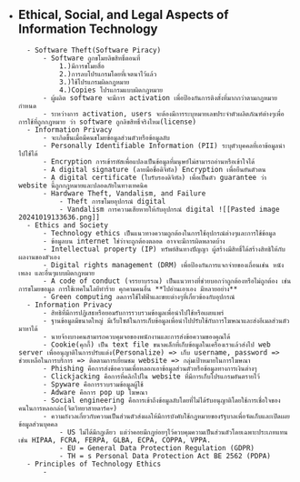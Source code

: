 - ## Ethical, Social, and Legal Aspects of Information Technology
		- Software Theft(Software Piracy)
			- Software ถูกขโมยลิขสิทธิ์ตอนที่
				1.)มีการขโมยสื่อ
				2.)การลบโปรแกรมโดยที่เจตนาไว้แล้ว
				3.)ใช้โปรแกรมผิดกฎหมาย
				4.)Copies โปรแกรมแบบผิดกฎหมาย
			- ผู้ผลิต software จะมีการ activation เพื่อป้องกันการติงตั้งที่มากกว่าตามกฎหมายกำหนด
			- ระหว่างการ activation, users จะต้องมีการระบุหมายเลขประจำตัวผลิตภัณฑ์ต่างๆเพื่อการใช้ที่ถูกกฎหมาย ว่า software ถูกลิขสิทธิ์จริงไหม(license)
		- Information Privacy
			- จะเกิดขึ้นเมื่อมีคนขโมยข้อมูลส่วนตัวหรือข้อมูลลับ
			- Personally Identifiable Information (PII) ระบุตัวบุคคลที่เอาข้อมูลนำไปใช้ได้
			- Encryption การเข้ารหัสเพื่อแปลงเป็นข้อมูลที่มนุษย์ไม่สามารถอ่านหรือเข้าใจได้
			- A digital signature (ลายมือชื่อดิจิทัล) Encryption เพื่อยืนยันตัวตน
			- A digital certificate (ใบรับรองดิจิทัล) เพื่อเป็นตัว guarantee ว่า website นี้ถูกกฎหมายและปลอดภัยในทางเทคนิค
			- Hardware Theft, Vandalism, and Failure
				- Theft การขโมยอุปกรณ์ digital
				- Vandalism การความเสียหายให้กับอุปกรณ์ digital ![[Pasted image 20241019133636.png]]
		- Ethics and Society
			- Technology ethics เป็นแนวทางความถูกต้องในการใช้อุปกรณ์ต่างๆและการใช้ข้อมูล
			- ข้อมูลบน internet ใช่ว่าจะถูกต้องตลอด อาจจะมีการผิดพลาดบ้าง
			- Intellectual property (IP) ทรัพย์สินทางปัญญา ผู้สร้างมีสิทธิ์ได้สร้างสิทธิให้กับผลงานของตัวเอง
			- Digital rights management (DRM) เพื่อป้องกันการแจกจ่ายของเถื่อนเช่น หนัง เพลง และอื่นๆแบบผิดกฎหมาย
			- A code of conduct (จรรยาบรรณ) เป็นแนวทางที่ช่วยบอกว่าถูกต้องหรือไม่ถูกต้อง เช่น การขโมยขอมูล การใช้เทคโนโลยีทำร้าย คุกคามคนอื่น **ไปอ่านเอาเอง มีหลายอย่าง** 
			- Green computing ลดการใช้ไฟฟ้าและขยะต่างๆที่เกี่ยวข้องกับอุปกรณ์
		- Information Privacy
			- สิทธิที่มีการปฎิเสธหรือยอมรับการรวบรวมข้อมูลเพื่อนำไปใช้หรือเผยแพร่
			- ฐานข้อมูลมีขนาดใหญ่ มีเว็บไซต์ในการเก็บข้อมูลเพื่อนำไปปรับใช้กับการโฆษณาและส่งอีเมลส่วนตัวมาหาได้
			- นายจ้างบางคนสามารถควบคุมจอของพนักงานและการส่งข้อความของคุณได้
			- Cookie(คุกกี้) เป็น text file ขนาดเล็กที่เก็บข้อมูลในเครื่องเราแล้วส่งไป web server เพื่ออนุญาติในการปรับแต่ง(Personalize) => เก็บ username, password => ช่วยเหลือในการบริการ => ติดตามการเยี่ยมชม website => กลุ่มเป้าหมายในการโฆษณา
			- Phishing คือการส่งข้อความเพื่อหลอกเอาข้อมูลส่วนตัวหรือข้อมูลทางการเงินต่างๆ
			- Clickjacking คือการที่คลิกไปใน website ที่มีการเก็บโปรแกรมอันตรายไว้
			- Spyware คือการรวบรวมข้อมูลผู้ใช้
			- Adware คือการ pop up โฆษณา
			- Social engineering คือการเข้าถึงข้อมูลลับโดยที่ไม่ได้รับอนุญาติโดยใช้การเชื่อใจของคนในการหลอกล่อ(จิตวิทยาสายดาร์ค💀)
			- ความกังวลเกี่ยวกับความเป็นส่วนตัวส่งผลให้มีการบังคับใช้กฎหมายของรัฐบาลเพื่อจัดเก็บและเปิดเผยข้อมูลส่วนบุคคล
				- US ไม่ได้มีกฎเดียว แต่ว่าคอยมีกฎย่อยๆไว้ควบคุมความเป็นส่วนตัวโดยเฉพาะประเภทแทน เช่น HIPAA, FCRA, FERPA, GLBA, ECPA, COPPA, VPPA.
				- EU = General Data Protection Regulation (GDPR)
				- TH = s Personal Data Protection Act BE 2562 (PDPA)
		- Principles of Technology Ethics
			- 
	